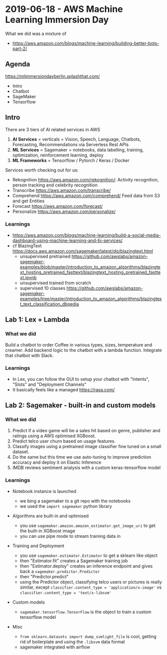 # 2019-06-18 - AWS Machine Learning Immersion Day

What we did was a mixture of

- https://aws.amazon.com/blogs/machine-learning/building-better-bots-part-2/

## Agenda

https://mlimmersiondayberlin.splashthat.com/

- Intro
- Chatbot
- SageMaker
- Tensorflow

## Intro

There are 3 tiers of AI related services in AWS

1. **AI Services** = verticals = Vision, Speech, Language, Chatbots, Forecasting, Recommendations via Serverless Rest APIs
1. **ML Services** = Sagemaker = notebooks, data labelling, training, optimization, reinforcement learning, deploy
1. **ML Frameworks** = Tensorflow / Pytorch / Keras / Docker

Services worth checking out for us:

- Rekognition https://aws.amazon.com/rekognition/:
  Activity recognition, person tracking and celebrity recognition
- Transcribe https://aws.amazon.com/transcribe/
- Comprehend https://aws.amazon.com/comprehend/
  Feed data from S3 and get Entities
- Forecast https://aws.amazon.com/forecast/
- Personalize https://aws.amazon.com/personalize/

### Learnings

- https://aws.amazon.com/blogs/machine-learning/build-a-social-media-dashboard-using-machine-learning-and-bi-services/
- cf BlazingText https://docs.aws.amazon.com/sagemaker/latest/dg/blazingtext.html
  - unsupervised pretrained https://github.com/awslabs/amazon-sagemaker-examples/blob/master/introduction_to_amazon_algorithms/blazingtext_hosting_pretrained_fasttext/blazingtext_hosting_pretrained_fasttext.ipynb
  - unsupervised trained from scratch
  - supervised 10 classes https://github.com/awslabs/amazon-sagemaker-examples/tree/master/introduction_to_amazon_algorithms/blazingtext_text_classification_dbpedia

## Lab 1: Lex + Lambda

### What we did

Build a chatbot to order Coffee in various types, sizes, temperature and creamer. Add backend logic to the chatbot with a lambda function. Integrate that chatbot with Slack.

### Learnings

- In Lex, you can follow the GUI to setup your chatbot with "Intents", "Slots" and "Deployment Channels"
- It basically feels like a managed https://rasa.com/

## Lab 2: Sagemaker - built-in and custom models

### What we did

1. Predict if a video game will be a sales hit based on genre, publisher and ratings using a AWS optimised XGBoost.
2. Predict telco user churn based on usage features.
3. Classify images using a pretrained image classifier fine tuned on a small dataset.
4. Do the same but this time we use auto-tuning to improve prediction accuracy and deploy it on Elastic Inference
5. IMDB reviews sentiment analysis with a custom keras-tensorflow model

### Learnings

- Notebook instance is launched
  - we bing a sagemaker to a git repo with the notebooks
  - we used the `import sagemaker` python library
- Algorithms are built-in and optimised
  - you use `sagemaker.amazon.amazon_estimator.get_image_uri` to get the built-in XGBoost image
  - you can use pipe mode to stream training data in
- Training and Deployment

  - you use `sagemaker.estimator.Estimator` to get a sklearn like object
  - then "Estimator.fit" creates a Sagemaker training job
  - then "Estimator.deploy" creates an inference endpoint and gives back a `sagemaker.predictor.Predictor`
  - then "Predictor.predict"
  - using the Predictor object, classifying telco users or pictures is really similar, except `classifier.content_type = 'application/x-image'` vs `classifier.content_type = 'text/x-libsvm'`

- Custom models

  - `sagemaker.tensorflow.TensorFlow` is the object to train a custom tensorflow model

- Misc
  - `from sklearn.datasets import dump_svmlight_file` is cool, getting rid of boilerplate and using the `.libsvm` data format
  - sagemaker integrated with airflow
